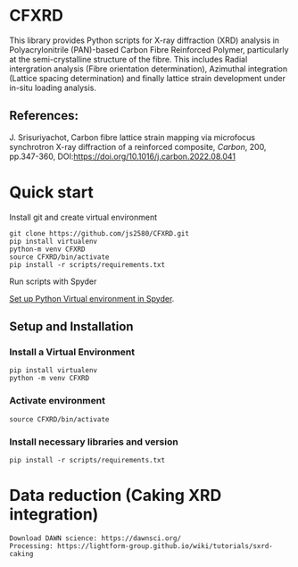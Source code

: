 # CFXRD

This library provides Python scripts for X-ray diffraction (XRD) analysis in Polyacrylonitrile (PAN)-based Carbon Fibre Reinforced Polymer, particularly at the semi-crystalline structure of the fibre. This includes Radial intergration analysis (Fibre orientation determination), Azimuthal integration (Lattice spacing determination) and finally lattice strain development under in-situ loading analysis. 

## References: 
J. Srisuriyachot, Carbon fibre lattice strain mapping via microfocus synchrotron X-ray diffraction of a reinforced composite, *Carbon*, 200, pp.347-360, DOI:https://doi.org/10.1016/j.carbon.2022.08.041

# Quick start 

Install git and create virtual environment

```
git clone https://github.com/js2580/CFXRD.git
pip install virtualenv
python-m venv CFXRD
source CFXRD/bin/activate
pip install -r scripts/requirements.txt
```
Run scripts with Spyder

[Set up Python Virtual environment in Spyder](https://medium.com/analytics-vidhya/5-steps-setup-python-virtual-environment-in-spyder-ide-da151bafa337).



## Setup and Installation

### Install a Virtual Environment

```
pip install virtualenv
python -m venv CFXRD
```

### Activate environment

```
source CFXRD/bin/activate
```

### Install necessary libraries and version

```
pip install -r scripts/requirements.txt
```

# Data reduction (Caking XRD integration)

```
Download DAWN science: https://dawnsci.org/
Processing: https://lightform-group.github.io/wiki/tutorials/sxrd-caking
```